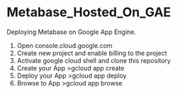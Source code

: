 # Metabase_Hosted_On_GAE
Deploying Metabase on Google App Engine.

1) Open console.cloud.google.com
2) Create new project and enable billing to the project
3) Activate google cloud shell and clone this repository
4) Create your App >gcloud app create
5) Deploy your App >gcloud app deploy
6) Browse to App >gcloud app browse
